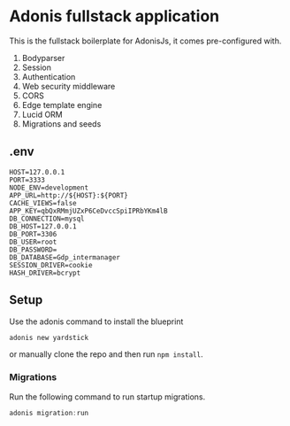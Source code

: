 # Adonis fullstack application

This is the fullstack boilerplate for AdonisJs, it comes pre-configured with.

1. Bodyparser
2. Session
3. Authentication
4. Web security middleware
5. CORS
6. Edge template engine
7. Lucid ORM
8. Migrations and seeds


## .env

```
HOST=127.0.0.1
PORT=3333
NODE_ENV=development
APP_URL=http://${HOST}:${PORT}
CACHE_VIEWS=false
APP_KEY=qbQxRMmjUZxP6CeDvccSpiIPRbYKm4lB
DB_CONNECTION=mysql
DB_HOST=127.0.0.1
DB_PORT=3306
DB_USER=root
DB_PASSWORD=
DB_DATABASE=Gdp_intermanager
SESSION_DRIVER=cookie
HASH_DRIVER=bcrypt
```

## Setup

Use the adonis command to install the blueprint

```bash
adonis new yardstick
```

or manually clone the repo and then run `npm install`.


### Migrations

Run the following command to run startup migrations.

```js
adonis migration:run
```
